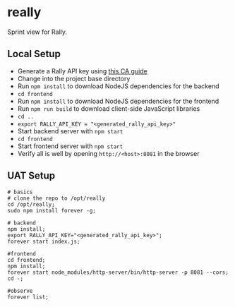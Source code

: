 # really
Sprint view for Rally.

## Local Setup
* Generate a Rally API key using [this CA guide](https://help.rallydev.com/rally-application-manager)
* Change into the project base directory
* Run `npm install` to download NodeJS dependencies for the backend
* `cd frontend`
* Run `npm install` to download NodeJS dependencies for the frontend
* Run `npm run build` to download client-side JavaScript libraries
* `cd ..`
* `export RALLY_API_KEY = "<generated_rally_api_key>"`
* Start backend server with `npm start`
* `cd frontend`
* Start frontend server with `npm start`
* Verify all is well by opening `http://<host>:8081` in the browser

## UAT Setup

    # basics
    # clone the repo to /opt/really
    cd /opt/really;
    sudo npm install forever -g;
    
    # backend
    npm install;
    export RALLY_API_KEY="<generated_rally_api_key>";
    forever start index.js;
    
    #frontend
    cd frontend;
    npm install;
    forever start node_modules/http-server/bin/http-server -p 8081 --cors;
    cd -;
    
    #observe
    forever list;
